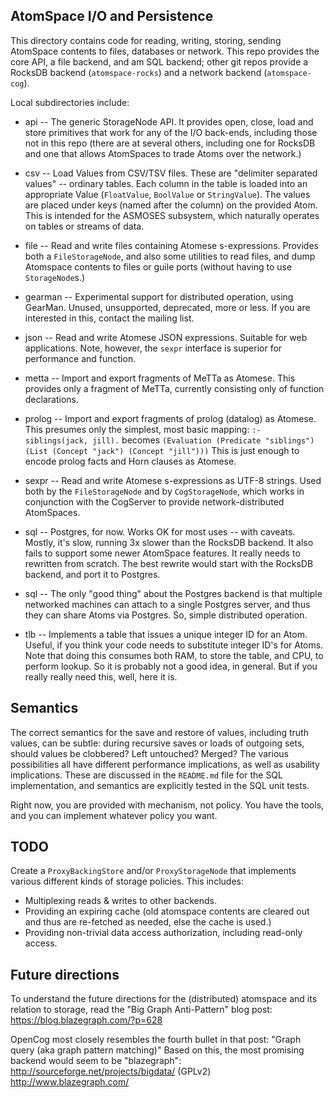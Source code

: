 
AtomSpace I/O and Persistence
-----------------------------

This directory contains code for reading, writing, storing, sending
AtomSpace contents to files, databases or network.  This repo provides
the core API, a file backend, and am SQL backend; other git repos
provide a RocksDB backend (`atomspace-rocks`) and a network backend
(`atomspace-cog`).

Local subdirectories include:

* api      -- The generic StorageNode API.
              It provides open, close, load and store primitives that
              work for any of the I/O back-ends, including those not
              in this repo (there are at several others, including one
              for RocksDB and one that allows AtomSpaces to trade
              Atoms over the network.)

* csv      -- Load Values from CSV/TSV files. These are "delimiter
              separated values" -- ordinary tables. Each column in the
              table is loaded into an appropriate Value (`FloatValue`,
              `BoolValue` or `StringValue`). The values are placed
              under keys (named after the column) on the provided Atom.
              This is intended for the ASMOSES subsystem, which
              naturally operates on tables or streams of data.

* file     -- Read and write files containing Atomese s-expressions.
              Provides both a `FileStorageNode`, and also some utilities
              to read files, and dump Atomspace contents to files or
              guile ports (without having to use `StorageNode`s.)

* gearman  -- Experimental support for distributed operation, using
              GearMan. Unused, unsupported, deprecated, more or less.
              If you are interested in this, contact the mailing list.

* json     -- Read and write Atomese JSON expressions. Suitable for
              web applications. Note, however, the `sexpr` interface
              is superior for performance and function.

* metta    -- Import and export fragments of MeTTa as Atomese. This
              provides only a fragment of MeTTa, currently consisting
              only of function declarations.

* prolog   -- Import and export fragments of prolog (datalog) as
              Atomese. This presumes only the simplest, most basic
              mapping: `:- siblings(jack, jill).` becomes
              `(Evaluation (Predicate "siblings") (List (Concept "jack") (Concept "jill")))`
              This is just enough to encode prolog facts and Horn
              clauses as Atomese.

* sexpr    -- Read and write Atomese s-expressions as UTF-8 strings.
              Used both by the `FileStorageNode` and by `CogStorageNode`,
              which works in conjunction with the CogServer to provide
              network-distributed AtomSpaces.

* sql      -- Postgres, for now. Works OK for most uses -- with caveats.
              Mostly, it's slow, running 3x slower than the RocksDB
              backend. It also fails to support some newer AtomSpace
              features. It really needs to rewritten from scratch.
              The best rewrite would start with the RocksDB backend,
              and port it to Postgres.

* sql      -- The only "good thing" about the Postgres backend is that
              multiple networked machines can attach to a single Postgres
              server, and thus they can share Atoms via Postgres. So,
              simple distributed operation.

* tlb      -- Implements a table that issues a unique integer ID for an
              Atom. Useful, if you think your code needs to substitute
              integer ID's for Atoms. Note that doing this consumes both
              RAM, to store the table, and CPU, to perform lookup. So it
              is probably not a good idea, in general. But if you really
              really need this, well, here it is.


Semantics
---------
The correct semantics for the save and restore of values, including
truth values, can be subtle: during recursive saves or loads of outgoing
sets, should values be clobbered? Left untouched? Merged?  The various
possibilities all have different performance implications, as well as
usability implications. These are discussed in the `README.md` file for
the SQL implementation, and semantics are explicitly tested in the SQL
unit tests.

Right now, you are provided with mechanism, not policy. You have the
tools, and you can implement whatever policy you want.


TODO
----
Create a `ProxyBackingStore` and/or `ProxyStorageNode` that implements
various different kinds of storage policies. This includes:
* Multiplexing reads & writes to other backends.
* Providing an expiring cache (old atomspace contents are cleared out
  and thus are re-fetched as needed, else the cache is used.)
* Providing non-trivial data access authorization, including read-only
  access.

Future directions
-----------------
To understand the future directions for the (distributed) atomspace
and its relation to storage, read the "Big Graph Anti-Pattern" blog
post: https://blog.blazegraph.com/?p=628

OpenCog most closely resembles the fourth bullet in that post:
"Graph query (aka graph pattern matching)"  Based on this, the
most promising backend would seem to be "blazegraph":
http://sourceforge.net/projects/bigdata/ (GPLv2)
http://www.blazegraph.com/
